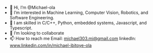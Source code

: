 - 👋 Hi, I’m @Michael-ola
- 👀 I’m interested in Machine Learning, Computer Vision, Robotics, and Software Engineering.
- 🌱 I am skilled in C/C++, Python, embedded systems, Javascript, and Typescript. 
- 💞️ I’m looking to collaborate 
- 📫 How to reach me Email: michael303.mi@gmail.com
  linkedIn: www.linkedin.com/in/michael-ibitoye-ola

<!---
Michael-ola/Michael-ola is a ✨ special ✨ repository because its `README.md` (this file) appears on your GitHub profile.
You can click the Preview link to take a look at your changes.
--->
